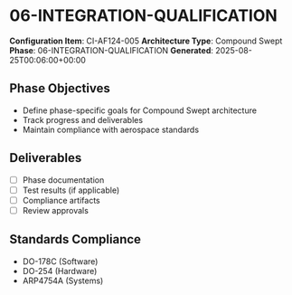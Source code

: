 # 06-INTEGRATION-QUALIFICATION

**Configuration Item**: CI-AF124-005
**Architecture Type**: Compound Swept
**Phase**: 06-INTEGRATION-QUALIFICATION
**Generated**: 2025-08-25T00:06:00+00:00

## Phase Objectives
- Define phase-specific goals for Compound Swept architecture
- Track progress and deliverables
- Maintain compliance with aerospace standards

## Deliverables
- [ ] Phase documentation
- [ ] Test results (if applicable)
- [ ] Compliance artifacts
- [ ] Review approvals

## Standards Compliance
- DO-178C (Software)
- DO-254 (Hardware)
- ARP4754A (Systems)
